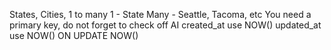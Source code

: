 States, Cities, 
1 to many
1 - State
Many - Seattle, Tacoma, etc
You need a primary key, do not forget to check off AI
created_at use NOW()
updated_at use NOW() ON UPDATE NOW()
